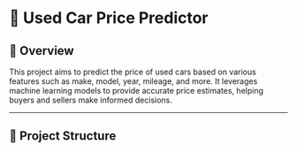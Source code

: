 # 🚗 Used Car Price Predictor

## 📌 Overview
This project aims to predict the price of used cars based on various features such as make, model, year, mileage, and more. It leverages machine learning models to provide accurate price estimates, helping buyers and sellers make informed decisions.

---

## 📁 Project Structure

